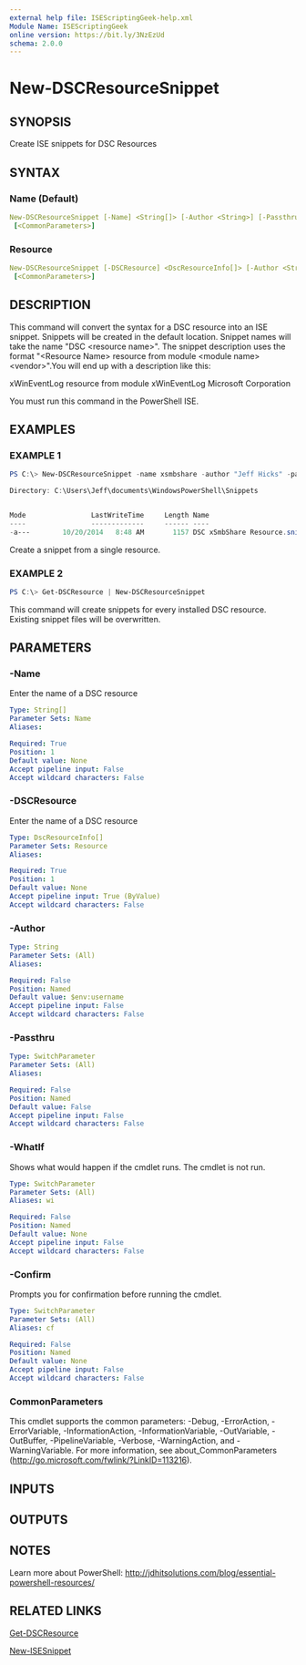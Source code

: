 ```yaml
---
external help file: ISEScriptingGeek-help.xml
Module Name: ISEScriptingGeek
online version: https://bit.ly/3NzEzUd
schema: 2.0.0
---
```


# New-DSCResourceSnippet

## SYNOPSIS

Create ISE snippets for DSC Resources

## SYNTAX

### Name (Default)

```yaml
New-DSCResourceSnippet [-Name] <String[]> [-Author <String>] [-Passthru] [-WhatIf] [-Confirm]
 [<CommonParameters>]
```

### Resource

```yaml
New-DSCResourceSnippet [-DSCResource] <DscResourceInfo[]> [-Author <String>] [-Passthru] [-WhatIf] [-Confirm]
 [<CommonParameters>]
```

## DESCRIPTION

This command will convert the syntax for a DSC resource into an ISE snippet. Snippets will be created in the default location. Snippet names will take the name "DSC \<resource name\>". The snippet description uses the format "\<Resource Name\> resource from module \<module name\> \<vendor\>".You will end up with a description like this:

xWinEventLog resource from module xWinEventLog Microsoft Corporation

You must run this command in the PowerShell ISE.

## EXAMPLES

### EXAMPLE 1

```powershell
PS C:\> New-DSCResourceSnippet -name xsmbshare -author "Jeff Hicks" -passthru

Directory: C:\Users\Jeff\documents\WindowsPowerShell\Snippets


Mode                LastWriteTime     Length Name
----                -------------     ------ ----
-a---        10/20/2014   8:48 AM       1157 DSC xSmbShare Resource.snippets.ps1xml
```

Create a snippet from a single resource.

### EXAMPLE 2

```powershell
PS C:\> Get-DSCResource | New-DSCResourceSnippet
```

This command will create snippets for every installed DSC resource. Existing snippet files will be overwritten.

## PARAMETERS

### -Name

Enter the name of a DSC resource

```yaml
Type: String[]
Parameter Sets: Name
Aliases:

Required: True
Position: 1
Default value: None
Accept pipeline input: False
Accept wildcard characters: False
```

### -DSCResource

Enter the name of a DSC resource

```yaml
Type: DscResourceInfo[]
Parameter Sets: Resource
Aliases:

Required: True
Position: 1
Default value: None
Accept pipeline input: True (ByValue)
Accept wildcard characters: False
```

### -Author

```yaml
Type: String
Parameter Sets: (All)
Aliases:

Required: False
Position: Named
Default value: $env:username
Accept pipeline input: False
Accept wildcard characters: False
```

### -Passthru

```yaml
Type: SwitchParameter
Parameter Sets: (All)
Aliases:

Required: False
Position: Named
Default value: False
Accept pipeline input: False
Accept wildcard characters: False
```

### -WhatIf

Shows what would happen if the cmdlet runs. The cmdlet is not run.

```yaml
Type: SwitchParameter
Parameter Sets: (All)
Aliases: wi

Required: False
Position: Named
Default value: None
Accept pipeline input: False
Accept wildcard characters: False
```

### -Confirm

Prompts you for confirmation before running the cmdlet.

```yaml
Type: SwitchParameter
Parameter Sets: (All)
Aliases: cf

Required: False
Position: Named
Default value: None
Accept pipeline input: False
Accept wildcard characters: False
```

### CommonParameters

This cmdlet supports the common parameters: -Debug, -ErrorAction, -ErrorVariable, -InformationAction, -InformationVariable, -OutVariable, -OutBuffer, -PipelineVariable, -Verbose, -WarningAction, and -WarningVariable.
For more information, see about_CommonParameters (http://go.microsoft.com/fwlink/?LinkID=113216).

## INPUTS

## OUTPUTS

## NOTES

Learn more about PowerShell: http://jdhitsolutions.com/blog/essential-powershell-resources/

## RELATED LINKS

[Get-DSCResource]()

[New-ISESnippet]()

